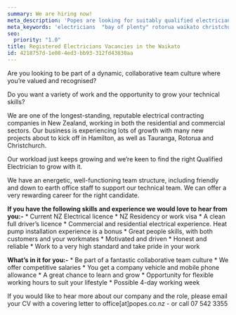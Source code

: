 ```yaml
---
summary: We are hiring now!
meta_description: 'Popes are looking for suitably qualified electricians for Bay of Plenty (Tauranga, Papamoa & Rotorua) plus Waikato and Christchurch projects.'
meta_keywords: 'electricians  "bay of plenty" rotorua waikato christchurch'
seo:
  priority: "1.0"
title: Registered Electricians Vacancies in the Waikato
id: 4218757d-1e08-4ed3-bb93-312fd43830aa
---
```

Are you looking to be part of a dynamic, collaborative team culture where you’re valued and recognised?
 
Do you want a variety of work and the opportunity to grow your technical skills?
 
We are one of the longest-standing, reputable electrical contracting companies in New Zealand, working in both the residential and commercial sectors.  Our business is experiencing lots of growth with many new projects about to kick off in Hamilton, as well as Tauranga, Rotorua and Christchurch.
 
Our workload just keeps growing and we’re keen to find the right Qualified Electrician to grow with it. 
 
We have an energetic, well-functioning team structure, including friendly and down to earth office staff to support our technical team. We can offer a very rewarding career for the right candidate.
 
**If you have the following skills and experience we would love to hear from you:-**
	* Current NZ Electrical licence
	* NZ Residency or work visa
	* A clean full driver’s licence
	* Commercial and residential electrical experience. Heat pump installation experience is a bonus
	* Great people skills, with both customers and your workmates
	* Motivated and driven
	* Honest and reliable
	* Work to a very high standard and take pride in your work
 
**What’s in it for you:-**
	* Be part of a fantastic collaborative team culture
	* We offer competitive salaries
	* You get a company vehicle and mobile phone allowance
	* A great chance to learn and grow
	* Opportunity for flexible working hours to suit your lifestyle
	* Possible 4-day working week
 
 
 
If you would like to hear more about our company and the role, please email your CV with a covering letter to office[at]popes.co.nz - or call 07 542 3355